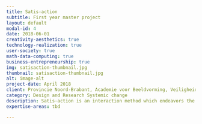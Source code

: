 ```yaml
---
title: Satis-action
subtitle: First year master project
layout: default
modal-id: 4
date: 2018-06-01
creativity-aesthetics: true
technology-realization: true
user-society: true
math-data-computing: true
business-entrepreneurship: true
img: satisaction-thumbnail.jpg
thumbnail: satisaction-thumbnail.jpg
alt: image-alt
project-date: April 2018
client: Provincie Noord-Brabant, Academie voor Beeldvorming, Veiligheidshuis Zuid-Holland Zuid, Koninklijke Landmacht
category: Design and Research Systemic change
description: Satis-action is an interaction method which endeavors the environment and dynamics of people, communities and organisations around a specific case, preferably a human being. The satis-action method is designed on wicked problems of specific cases in complex environments. It tries to achieve a more balanced and sustainable environment. The satis-action methodology is created during the M1.1 Design study project, the accompanied tool System Constellation Play XL is designed to do empirical research on the method in practice with the use of the quantitative research methodology intuitive inquiry. For more information see the website www.satis-action.nl
expertise-areas: tbd

---
```

